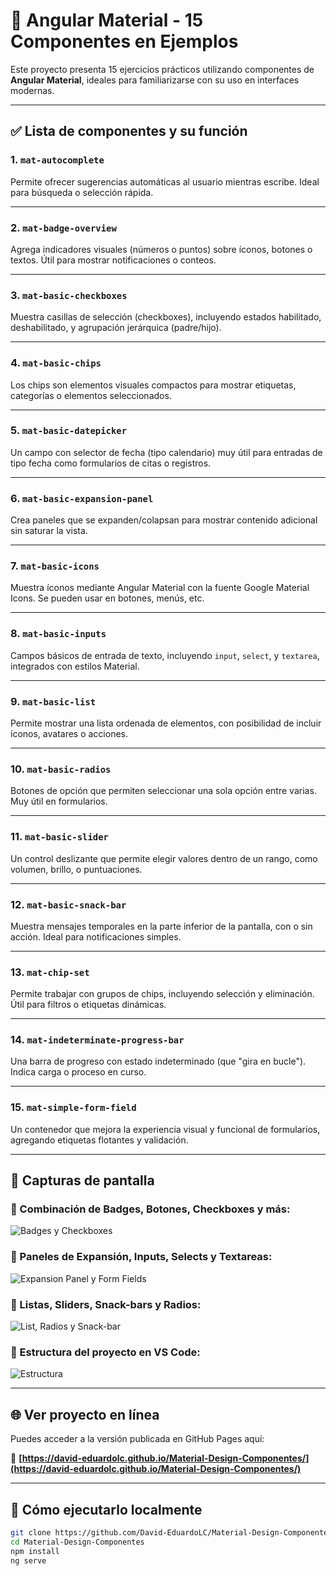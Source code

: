 # 🌟 Angular Material - 15 Componentes en Ejemplos

Este proyecto presenta 15 ejercicios prácticos utilizando componentes de **Angular Material**, ideales para familiarizarse con su uso en interfaces modernas.

---

## ✅ Lista de componentes y su función

### 1. `mat-autocomplete`
Permite ofrecer sugerencias automáticas al usuario mientras escribe. Ideal para búsqueda o selección rápida.

---

### 2. `mat-badge-overview`
Agrega indicadores visuales (números o puntos) sobre íconos, botones o textos. Útil para mostrar notificaciones o conteos.

---

### 3. `mat-basic-checkboxes`
Muestra casillas de selección (checkboxes), incluyendo estados habilitado, deshabilitado, y agrupación jerárquica (padre/hijo).

---

### 4. `mat-basic-chips`
Los chips son elementos visuales compactos para mostrar etiquetas, categorías o elementos seleccionados.

---

### 5. `mat-basic-datepicker`
Un campo con selector de fecha (tipo calendario) muy útil para entradas de tipo fecha como formularios de citas o registros.

---

### 6. `mat-basic-expansion-panel`
Crea paneles que se expanden/colapsan para mostrar contenido adicional sin saturar la vista.

---

### 7. `mat-basic-icons`
Muestra íconos mediante Angular Material con la fuente Google Material Icons. Se pueden usar en botones, menús, etc.

---

### 8. `mat-basic-inputs`
Campos básicos de entrada de texto, incluyendo `input`, `select`, y `textarea`, integrados con estilos Material.

---

### 9. `mat-basic-list`
Permite mostrar una lista ordenada de elementos, con posibilidad de incluir íconos, avatares o acciones.

---

### 10. `mat-basic-radios`
Botones de opción que permiten seleccionar una sola opción entre varias. Muy útil en formularios.

---

### 11. `mat-basic-slider`
Un control deslizante que permite elegir valores dentro de un rango, como volumen, brillo, o puntuaciones.

---

### 12. `mat-basic-snack-bar`
Muestra mensajes temporales en la parte inferior de la pantalla, con o sin acción. Ideal para notificaciones simples.

---

### 13. `mat-chip-set`
Permite trabajar con grupos de chips, incluyendo selección y eliminación. Útil para filtros o etiquetas dinámicas.

---

### 14. `mat-indeterminate-progress-bar`
Una barra de progreso con estado indeterminado (que "gira en bucle"). Indica carga o proceso en curso.

---

### 15. `mat-simple-form-field`
Un contenedor que mejora la experiencia visual y funcional de formularios, agregando etiquetas flotantes y validación.

---

## 📸 Capturas de pantalla

### 🧩 Combinación de Badges, Botones, Checkboxes y más:
![Badges y Checkboxes](./screenshots/badges_checkboxes.png)

### 🧩 Paneles de Expansión, Inputs, Selects y Textareas:
![Expansion Panel y Form Fields](./screenshots/expansion_inputs.png)

### 🧩 Listas, Sliders, Snack-bars y Radios:
![List, Radios y Snack-bar](./screenshots/list_slider_snackbar.png)

### 🧩 Estructura del proyecto en VS Code:
![Estructura](./screenshots/estructura_componentes.png)

---

## 🌐 Ver proyecto en línea

Puedes acceder a la versión publicada en GitHub Pages aquí:

🔗 **[https://david-eduardolc.github.io/Material-Design-Componentes/](https://david-eduardolc.github.io/Material-Design-Componentes/)**

---

## 🔧 Cómo ejecutarlo localmente

```bash
git clone https://github.com/David-EduardoLC/Material-Design-Componentes.git
cd Material-Design-Componentes
npm install
ng serve

